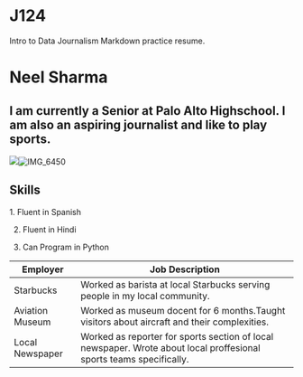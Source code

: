 # J124
Intro to Data Journalism Markdown practice resume.

<h1> Neel Sharma

<h2>I am currently a Senior at Palo Alto Highschool. I am also an aspiring journalist and like to play sports.</h2>

![](/)![IMG_6450](https://github.com/NeelSharma62/J124/assets/140004407/bb0415e4-f8fb-4dac-bef8-4d06516b81f2)


<h2>Skills</h2>
1.  Fluent in Spanish

2.  Fluent in Hindi

3.  Can Program in Python

| Employer        | Job Description                                                                                                     |
|-----------------|---------------------------------------------------------------------------------------------------------------------|
| Starbucks       | Worked as barista at local Starbucks serving people in my local community.                                          |
| Aviation Museum | Worked as museum docent for 6 months.Taught visitors about aircraft and their complexities.                         |
| Local Newspaper | Worked as reporter for sports section of local newspaper. Wrote about local proffesional sports teams specifically. |
